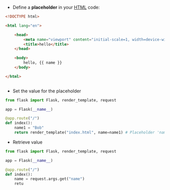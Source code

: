 
- Define a **placeholder** in your [HTML](contents-html.md) code:
```html
<!DOCTYPE html>

<html lang="en">

    <head>
        <meta name="viewport" content="initial-scale=1, width=device-width">
        <title>hello</title>
    </head>

    <body>
        hello, {{ name }}
    </body>

</html>
  
```

- Set the value for the placeholder
```python
from flask import Flask, render_template, request

app = Flask(__name__)

@app.route("/")
def index():
	name1 = "Bob"
	return render_template("index.html", name=name1) # Placeholder 'name' equals the variable 'name1'
```

- Retrieve value
```python
from flask import Flask, render_template, request

app = Flask(__name__)

@app.route("/")
def index():
	name = request.args.get("name")
	retu
```